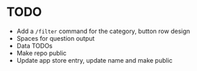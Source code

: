 # TODO

* Add a `/filter` command for the category, button row design
* Spaces for question output
* Data TODOs
* Make repo public
* Update app store entry, update name and make public
